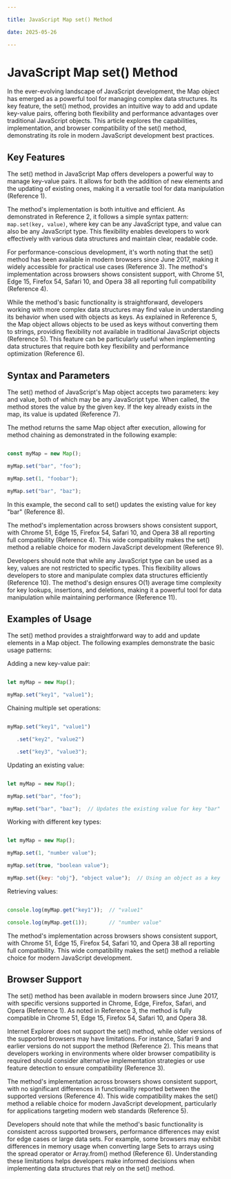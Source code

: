 ```yaml
---

title: JavaScript Map set() Method

date: 2025-05-26

---
```



# JavaScript Map set() Method

In the ever-evolving landscape of JavaScript development, the Map object has emerged as a powerful tool for managing complex data structures. Its key feature, the set() method, provides an intuitive way to add and update key-value pairs, offering both flexibility and performance advantages over traditional JavaScript objects. This article explores the capabilities, implementation, and browser compatibility of the set() method, demonstrating its role in modern JavaScript development best practices.


## Key Features

The set() method in JavaScript Map offers developers a powerful way to manage key-value pairs. It allows for both the addition of new elements and the updating of existing ones, making it a versatile tool for data manipulation (Reference 1).

The method's implementation is both intuitive and efficient. As demonstrated in Reference 2, it follows a simple syntax pattern: `map.set(key, value)`, where key can be any JavaScript type, and value can also be any JavaScript type. This flexibility enables developers to work effectively with various data structures and maintain clear, readable code.

For performance-conscious development, it's worth noting that the set() method has been available in modern browsers since June 2017, making it widely accessible for practical use cases (Reference 3). The method's implementation across browsers shows consistent support, with Chrome 51, Edge 15, Firefox 54, Safari 10, and Opera 38 all reporting full compatibility (Reference 4).

While the method's basic functionality is straightforward, developers working with more complex data structures may find value in understanding its behavior when used with objects as keys. As explained in Reference 5, the Map object allows objects to be used as keys without converting them to strings, providing flexibility not available in traditional JavaScript objects (Reference 5). This feature can be particularly useful when implementing data structures that require both key flexibility and performance optimization (Reference 6).


## Syntax and Parameters

The set() method of JavaScript's Map object accepts two parameters: key and value, both of which may be any JavaScript type. When called, the method stores the value by the given key. If the key already exists in the map, its value is updated (Reference 7).

The method returns the same Map object after execution, allowing for method chaining as demonstrated in the following example:

```javascript

const myMap = new Map();

myMap.set("bar", "foo");

myMap.set(1, "foobar");

myMap.set("bar", "baz");

```

In this example, the second call to set() updates the existing value for key "bar" (Reference 8).

The method's implementation across browsers shows consistent support, with Chrome 51, Edge 15, Firefox 54, Safari 10, and Opera 38 all reporting full compatibility (Reference 4). This wide compatibility makes the set() method a reliable choice for modern JavaScript development (Reference 9).

Developers should note that while any JavaScript type can be used as a key, values are not restricted to specific types. This flexibility allows developers to store and manipulate complex data structures efficiently (Reference 10). The method's design ensures O(1) average time complexity for key lookups, insertions, and deletions, making it a powerful tool for data manipulation while maintaining performance (Reference 11).


## Examples of Usage

The set() method provides a straightforward way to add and update elements in a Map object. The following examples demonstrate the basic usage patterns:

Adding a new key-value pair:

```javascript

let myMap = new Map();

myMap.set("key1", "value1");

```

Chaining multiple set operations:

```javascript

myMap.set("key1", "value1")

   .set("key2", "value2")

   .set("key3", "value3");

```

Updating an existing value:

```javascript

let myMap = new Map();

myMap.set("bar", "foo");

myMap.set("bar", "baz");  // Updates the existing value for key "bar"

```

Working with different key types:

```javascript

let myMap = new Map();

myMap.set(1, "number value");

myMap.set(true, "boolean value");

myMap.set({key: "obj"}, "object value");  // Using an object as a key

```

Retrieving values:

```javascript

console.log(myMap.get("key1"));  // "value1"

console.log(myMap.get(1));       // "number value"

```

The method's implementation across browsers shows consistent support, with Chrome 51, Edge 15, Firefox 54, Safari 10, and Opera 38 all reporting full compatibility. This wide compatibility makes the set() method a reliable choice for modern JavaScript development.


## Browser Support

The set() method has been available in modern browsers since June 2017, with specific versions supported in Chrome, Edge, Firefox, Safari, and Opera (Reference 1). As noted in Reference 3, the method is fully compatible in Chrome 51, Edge 15, Firefox 54, Safari 10, and Opera 38.

Internet Explorer does not support the set() method, while older versions of the supported browsers may have limitations. For instance, Safari 9 and earlier versions do not support the method (Reference 2). This means that developers working in environments where older browser compatibility is required should consider alternative implementation strategies or use feature detection to ensure compatibility (Reference 3).

The method's implementation across browsers shows consistent support, with no significant differences in functionality reported between the supported versions (Reference 4). This wide compatibility makes the set() method a reliable choice for modern JavaScript development, particularly for applications targeting modern web standards (Reference 5).

Developers should note that while the method's basic functionality is consistent across supported browsers, performance differences may exist for edge cases or large data sets. For example, some browsers may exhibit differences in memory usage when converting large Sets to arrays using the spread operator or Array.from() method (Reference 6). Understanding these limitations helps developers make informed decisions when implementing data structures that rely on the set() method.

